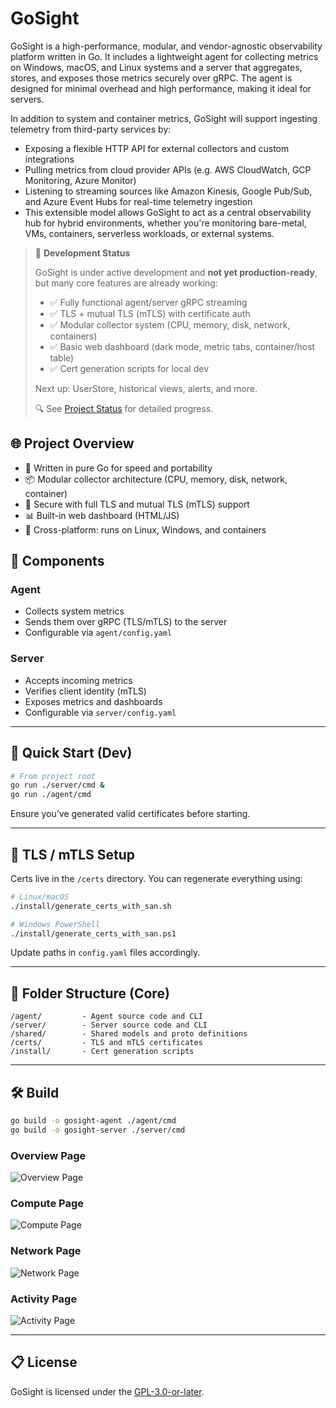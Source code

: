 # GoSight

GoSight is a high-performance, modular, and vendor-agnostic observability platform written in Go. It includes a lightweight agent for collecting metrics on Windows, macOS, and Linux systems and a server that aggregates, stores, and exposes those metrics securely over gRPC. The agent is designed for minimal overhead and high performance, making it ideal for servers.

In addition to system and container metrics, GoSight will support ingesting telemetry from third-party services by:
- Exposing a flexible HTTP API for external collectors and custom integrations
- Pulling metrics from cloud provider APIs (e.g. AWS CloudWatch, GCP Monitoring, Azure Monitor)
- Listening to streaming sources like Amazon Kinesis, Google Pub/Sub, and Azure Event Hubs for real-time telemetry ingestion
- This extensible model allows GoSight to act as a central observability hub for hybrid environments, whether you're monitoring bare-metal, VMs, containers, serverless workloads, or external systems.

> 🚧 **Development Status**
>
> GoSight is under active development and **not yet production-ready**, but many core features are already working:
>
> - ✅ Fully functional agent/server gRPC streaming  
> - ✅ TLS + mutual TLS (mTLS) with certificate auth  
> - ✅ Modular collector system (CPU, memory, disk, network, containers)  
> - ✅ Basic web dashboard (dark mode, metric tabs, container/host table)  
> - ✅ Cert generation scripts for local dev  
>
> Next up: UserStore, historical views, alerts, and more.
>
> 🔍 See [Project Status](https://github.com/aaronlmathis/gosight/blob/main/PROJECT_STATUS.md) for detailed progress.


## 🌐 Project Overview

- 🔧 Written in pure Go for speed and portability
- 📦 Modular collector architecture (CPU, memory, disk, network, container)
- 🔐 Secure with full TLS and mutual TLS (mTLS) support
- 📊 Built-in web dashboard (HTML/JS)
- 🧰 Cross-platform: runs on Linux, Windows, and containers

## 🧪 Components

### Agent
- Collects system metrics
- Sends them over gRPC (TLS/mTLS) to the server
- Configurable via `agent/config.yaml`

### Server
- Accepts incoming metrics
- Verifies client identity (mTLS)
- Exposes metrics and dashboards
- Configurable via `server/config.yaml`

---

## 🚀 Quick Start (Dev)

```bash
# From project root
go run ./server/cmd &
go run ./agent/cmd
```

Ensure you’ve generated valid certificates before starting.

---

## 🔐 TLS / mTLS Setup

Certs live in the `/certs` directory. You can regenerate everything using:

```bash
# Linux/macOS
./install/generate_certs_with_san.sh

# Windows PowerShell
./install/generate_certs_with_san.ps1
```

Update paths in `config.yaml` files accordingly.

---

## 📂 Folder Structure (Core)

```
/agent/         - Agent source code and CLI
/server/        - Server source code and CLI
/shared/        - Shared models and proto definitions
/certs/         - TLS and mTLS certificates
/install/       - Cert generation scripts
```

---

## 🛠 Build

```bash
go build -o gosight-agent ./agent/cmd
go build -o gosight-server ./server/cmd
```

### Overview Page
![Overview Page](images/goSight-dev-mockup-Overview-Page.png)

### Compute Page
![Compute Page](images/goSight-dev-mockup-Compute-Page.png)

### Network Page
![Network Page](images/goSight-dev-mockup-Network-Page.png)

### Activity Page
![Activity Page](images/goSight-dev-mockup-Activity-page.png)


---

## 📋 License

GoSight is licensed under the [GPL-3.0-or-later](https://www.gnu.org/licenses/gpl-3.0.html).
